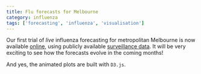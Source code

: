 ```yaml
---
title: Flu forecasts for Melbourne
category: influenza
tags: ['forecasting', 'influenza', 'visualisation']
---
```


Our first trial of *live* influenza forecasting for metropolitan Melbourne is
now available
[online](http://mathmodelling.sph.unimelb.edu.au/~rgm/flu-forecasts/), using
publicly available [surveillance data](http://ideas.health.vic.gov.au/).
It will be very exciting to see how the forecasts evolve in the coming months!

And yes, the animated plots are built with `D3.js`.
